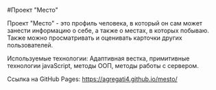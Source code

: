 #Проект "Место"

Проект "Место" - это профиль человека, в который он сам может занести информацию о себе, а также о местах, в которых побываю. Также можно просматривать и оценивать
карточки других пользователей.

Используемые технологии: Адаптивная вестка, примитивные технологии javaScript, методы ООП, методы работы с сервером.

Ссылка на GitHub Pages: https://agregati4.github.io/mesto/
